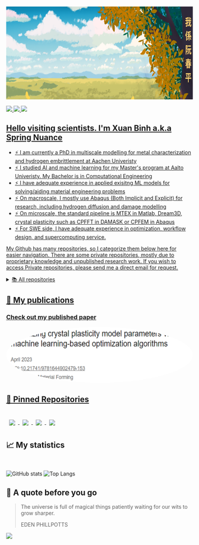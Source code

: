 <!--
**SpringNuance/SpringNuance** is a ✨ _special_ ✨ repository because its `README.md` (this file) appears on your GitHub profile.
-->

<a target="_blank"><img src="https://github.com/SpringNuance/SpringNuance/blob/main/background_kanji.png" alt="background" width=auto height="250"> 

<a target="LinkedIn Badge" href="https://www.linkedin.com/in/xuanbinh"><img src="https://img.shields.io/badge/LinkedIn-Profile-informational?style=flat&logo=linkedin&logoColor=white&color=0D76A8" height="25" />
<a target="ResearchGate Badge" href="https://www.researchgate.net/profile/Binh-Nguyen-156"><img src="https://img.shields.io/badge/ResearchGate-00CCBB?style=for-the-badge&logo=ResearchGate&logoColor=white" height="25" />
<a target="Medium Badge" href="https://medium.com/@xuanbinh.dev"><img src="https://img.shields.io/badge/Medium-12100E?style=for-the-badge&logo=medium&logoColor=white" height="25" />

## Hello visiting scientists. I'm Xuan Binh a.k.a Spring Nuance
- :zap: I am currently a PhD in multiscale modelling for metal characterization and hydrogen embrittlement at Aachen Univeristy
- :zap: I studied AI and machine learning for my Master's program at Aalto Univeristy. My Bachelor is in Computational Engineering
- :zap: I have adequate experience in applied exisitng ML models for solving/aiding material engineering problems
- :zap: On macroscale, I mostly use Abaqus (Both Implicit and Explicit) for research, including hydrogen diffusion and damage modelling
- :zap: On microscale, the standard pipeline is MTEX in Matlab, Dream3D, crystal plasticity such as CPFFT in DAMASK or CPFEM in Abaqus
- :zap: For SWE side, I have adequate experience in optimization, workflow design, and supercomputing service.  

<!--
## 💼 Skills

<p align="center">
  <a href="https://skillicons.dev">
    <img src="https://skillicons.dev/icons?i=py,pytorch,tensorflow,matlab,r,scala,cpp,postgres,bash&perline=9"/>
  </a>
</p>
<br> 

<details>
<summary>More Skills</summary>
  
<p align="center">
  <a href="https://skillicons.dev">
    <img src="https://skillicons.dev/icons?i=git,linux,docker,c,aws,gcp,autocad,latex,sqlite&perline=9"/>
  </a>
</p>
<br> 


 -->

My Github has many repositories, so I categorize them below here for easier navigation. There are some private repositories, mostly due to proprietary knowledge and unpublished research work. If you wish to access Private repositories, please send me a direct email for request.

<details>

  <summary>📚 All repositories</summary>
  
  ---
  - <details>
      <summary>Research & project repositories</summary>

      <br>
      
      - <details>
          <summary>Journal manuscripts</summary>

          <br>
        
          | Name | Visibility | Status |
          |:--------:|:--------------:|:-------------:|
          | [Spring-Nuance-PhD-Conferences](https://github.com/SpringNuance/Spring-Nuance-PhD-Conferences) | private | Ongoing |
          | [Journal-Strain-Gradient-Crystal-Plasticity-Nanoindentation](https://github.com/SpringNuance/Journal-Strain-Gradient-Crystal-Plasticity-Nanoindentation) | private | Ongoing |
          | [Journal-CP1000-Hydrogen-Embrittlement-Modelling](https://github.com/SpringNuance/Journal-CP1000-Hydrogen-Embrittlement-Modelling) | private | Ongoing |
          | [Journal-Hydrogen-TDS-Calibration](https://github.com/SpringNuance/Journal-Hydrogen-TDS-Calibration) | private | Ongoing |
          | [Journal-Seq2seq-Anisotropic-Plasticity](https://github.com/SpringNuance/Journal-Seq2seq-Anisotropic-Plasticity) | private | Ongoing |
          | [Journal-Seq2seq-Isotropic-Plasticity](https://github.com/SpringNuance/Journal-Seq2seq-Isotropic-Plasticity) | private | Ongoing |
          | [Journal-Crystal-Plasticity-Parameter-Calibration](https://github.com/SpringNuance/Journal-Crystal-Plasticity-Parameter-Calibration) | private | Ongoing |
          | [Journal-General-Literature](https://github.com/SpringNuance/Journal-General-Literature) | public | Completed |

        </details>

      - <details>
          <summary>Projects</summary>

          <br>
        
          | Name | Visibility | Status |
          |:--------:|:--------------:|:-------------:|
          | [Master-Thesis-Hydrogen-Official](https://github.com/SpringNuance/Master-Thesis-Hydrogen-Official) | public | Completed |
          | [Hydrogen-Embrittlement-Subroutine-Aachen](https://github.com/SpringNuance/Hydrogen-Embrittlement-Subroutine-Aachen) | private | Ongoing |
          | [RVE-Reconstruction-Constrant-Programming-Project](https://github.com/SpringNuance/RVE-Reconstruction-Constrant-Programming-Project) | private | Ongoing |
          | [Abaqus-Strain-Gradient-Crystal-Plasticity-Nanoindentation-Project](https://github.com/SpringNuance/Abaqus-Strain-Gradient-Crystal-Plasticity-Nanoindentation-Project) | private | Ongoing |
          | [Abaqus-Hardening-Seq-2-Seq-Project](https://github.com/SpringNuance/Abaqus-Hardening-Seq-2-Seq-Project) | private | Ongoing |
          | [Abaqus-Hydrogen-Embrittlement-X70-Project](https://github.com/SpringNuance/Abaqus-Hydrogen-Embrittlement-X70-Project) | private | Ongoing |
          | [Abaqus-Crystal-Plasticity-Parameter-Calibration-Project](https://github.com/SpringNuance/Abaqus-Crystal-Plasticity-Parameter-Calibration-Project) | private | Ongoing |
          | [Abaqus-CPFEM-Workflow](https://github.com/SpringNuance/Abaqus-CPFEM-Workflow) | public | Ongoing |
          | [Abaqus-TDS-Hydrogen-Parameter-Calibration-Project](https://github.com/SpringNuance/Abaqus-TDS-Hydrogen-Parameter-Calibration-Project) | public | Completed |
          | [Phase-Field-Case-Study-Notched-Plate](https://github.com/SpringNuance/Phase-Field-Case-Study-Notched-Plate) | public | Completed |
          | [Abaqus-UEL-von-Mises-plasticity](https://github.com/SpringNuance/Abaqus-UEL-von-Mises-plasticity) | public | Completed |
          | [Hydrogen-Diffusion-Results-Replication](https://github.com/SpringNuance/Hydrogen-Diffusion-Results-Replication) | private | Completed |
          | [Abaqus-Hardening-Swift-Voce-Project](https://github.com/SpringNuance/Abaqus-Hardening-Swift-Voce-Project) | private | Ongoing |
          | [Abaqus-Fracture-Project](https://github.com/SpringNuance/Abaqus-Fracture-Project) | private | Completed |
          | [Abaqus-Nanoindentation-Project](https://github.com/SpringNuance/Abaqus-Nanoindentation-Project) | private | Ongoing |
          | [VUMAT-Abaqus-ML-Integration](https://github.com/SpringNuance/VUMAT-Abaqus-ML-Integration) | public | Completed |
          | [Fitting-Distribution-Calculator](https://github.com/SpringNuance/Fitting-Distribution-Calculator) | public | Completed |
          | [COMSOL-Hydrogen-Diffusion-Simulation](https://github.com/SpringNuance/COMSOL-Hydrogen-Diffusion-Simulation) | public | Ongoing |
          | [Computational-Engineering-Project](https://github.com/SpringNuance/Computational-Engineering-Project) | private | Completed |
          | [Bachelor-Thesis-And-Seminar](https://github.com/SpringNuance/Bachelor-Thesis-And-Seminar) | private | Completed |
          | [Reinforcement-Learning-Project](https://github.com/SpringNuance/Reinforcement-Learning-Project) | public | Completed |
          | [kaldi-ASR](https://github.com/SpringNuance/kaldi-ASR) | public | Completed |
          | [wav2vec2_librispeech](https://github.com/SpringNuance/wav2vec2_librispeech) | public | Completed |
          | [DAMASK3-Processing-Project](https://github.com/SpringNuance/DAMASK3-Processing-Project) | public | Completed |
          | [RVE-Micromechanics-Project](https://github.com/SpringNuance/RVE-Micromechanics-Project) | private | Completed |
          | [Wasserstein-GAN-RVE-generation](https://github.com/SpringNuance/Wasserstein-GAN-RVE-generation) | private | Completed |
          | [Crystal-Plasticity-COE-Project](https://github.com/SpringNuance/Crystal-Plasticity-COE-Project) | private | Completed |
          | [Bayesian-Data-Analysis-Project](https://github.com/SpringNuance/Bayesian-Data-Analysis-Project) | public | Completed |
          | [Crystal-Plasticity-Project-Bachelor-Thesis](https://github.com/SpringNuance/Crystal-Plasticity-Project-Bachelor-Thesis) | private | Completed |
          | [Crystal-Plasticity-GUI-Bachelor-Thesis](https://github.com/SpringNuance/Crystal-Plasticity-GUI-Bachelor-Thesis) | private | Completed |
          | [Chat-Application-CLI](https://github.com/SpringNuance/Chat-Application-CLI) | public | Completed |
          | [Chat-Application-GUI](https://github.com/SpringNuance/Chat-Application-GUI) | public | Completed |
          | [Junior-Software-Engineering-Task](https://github.com/SpringNuance/Junior-Software-Engineering-Task) | public | Completed |
          | [Dungeon-Crawler](https://github.com/SpringNuance/Dungeon-Crawler) | public | Completed |

        </details>
        
    </details>
    
  ---

  - <details>
      <summary>Reference repositories</summary>

      <br>
      
      | Name | Visibility | Status |
      |:--------:|:--------------:|:-------------:|
      | [CrystalPlasticity](https://github.com/SpringNuance/CrystalPlasticity) | public | Completed |
      | [hydra-Abaqus-FEA](https://github.com/SpringNuance/hydra-Abaqus-FEA) | public | Completed |
      | [Professor-Aravas-Materials](https://github.com/SpringNuance/Professor-Aravas-Materials) | private | Completed |
      | [Jishulink-Materials](https://github.com/SpringNuance/Jishulink-Materials) | public | Completed |
      | [Amazing-Materials-For-Multiscale-Mechanics](https://github.com/SpringNuance/Amazing-Materials-For-Multiscale-Mechanics) | public | Completed |
      | [Abaqus-COMSOL-Subroutine-References](https://github.com/SpringNuance/Abaqus-COMSOL-Subroutine-References) | public | Completed |
      | [Abaqus-Fortran-Subroutine](https://github.com/SpringNuance/Abaqus-Fortran-Subroutine) | public | Completed |
      | [flower-federated-learning-framework](https://github.com/SpringNuance/flower-federated-learning-framework) | public | Completed |
      | [deepxde](https://github.com/SpringNuance/deepxde) | public | Completed |
      | [High-Level-GPU-Programming](https://github.com/SpringNuance/High-Level-GPU-Programming) | public | Completed |
      | [FTorch](https://github.com/SpringNuance/FTorch) | public | Completed |
      | [Reinvent](https://github.com/SpringNuance/Reinvent) | public | Completed |
      | [fortran-tf-lib](https://github.com/SpringNuance/fortran-tf-lib) | public | Completed |
      | [DRAGen-RVE-Generator](https://github.com/SpringNuance/DRAGen-RVE-Generator) | public | Completed |
      | [Reinvent-Community](https://github.com/SpringNuance/Reinvent-Community) | public | Completed |
      | [LSTM_encoder_decoder](https://github.com/SpringNuance/LSTM_encoder_decoder) | public | Completed |
      | [fake-shop-detection_models](https://github.com/SpringNuance/fake-shop-detection_models) | public | Completed |
      | [swarmlib](https://github.com/SpringNuance/swarmlib) | public | Completed |
      | [hpc-python-csc](https://github.com/SpringNuance/hpc-python-csc) | public | Completed |
      | [ABAQUS-US](https://github.com/SpringNuance/ABAQUS-US) | public | Completed |
      | [fortran_tools](https://github.com/SpringNuance/fortran_tools) | public | Completed |
      | [pytorch-wgan](https://github.com/SpringNuance/pytorch-wgan) | public | Completed |
    
    </details>

  ---

  - <details>
      <summary>Course repositories</summary>
      
      <br>

      - <details>
          <summary>Mathematic courses</summary>

          <br>
          
          | Name | Visibility | Status |
          |:--------:|:--------------:|:-------------:|
          | [Quantum-Mechanics](https://github.com/SpringNuance/Quantum-Mechanics) | public | Completed |
          | [Quantum-Information](https://github.com/SpringNuance/Quantum-Information) | public | Completed |
          | [Partial-Differential-Equations](https://github.com/SpringNuance/Partial-Differential-Equations) | public | Completed |
          | [Computational-Methods-In-Stochastics](https://github.com/SpringNuance/Computational-Methods-In-Stochastics) | public | Completed |
          | [Stochastic-Processes](https://github.com/SpringNuance/Stochastic-Processes) | public | Completed |
          | [Multivariate-Statistical-Analysis](https://github.com/SpringNuance/Multivariate-Statistical-Analysis) | public | Completed |
          | [Prediction-And-Time-Series-Analysis](https://github.com/SpringNuance/Prediction-And-Time-Series-Analysis) | public | Completed |
          | [Statistical-Inference](https://github.com/SpringNuance/Statistical-Inference) | public | Completed |
          | [Convex-Optimization](https://github.com/SpringNuance/Convex-Optimization) | public | Completed |
          | [Numerical-Methods-In-Engineering](https://github.com/SpringNuance/Numerical-Methods-In-Engineering) | public | Completed |
          | [Numerical-Analysis](https://github.com/SpringNuance/Numerical-Analysis) | public | Completed |
          | [Introduction-To-Optimization](https://github.com/SpringNuance/Introduction-To-Optimization) | public | Completed |
          | [Foundations-Of-Discrete-Mathematics](https://github.com/SpringNuance/Foundations-Of-Discrete-Mathematics) | public | Completed |
          | [First-Course-In-Probability-And-Statistics](https://github.com/SpringNuance/First-Course-In-Probability-And-Statistics) | public | Completed |
          | [Linear-Algebra-And-Matrix-Algebra](https://github.com/SpringNuance/Linear-Algebra-And-Matrix-Algebra) | public | Completed |
          | [Basic-Calculus](https://github.com/SpringNuance/Basic-Calculus) | public | Completed |

        </details>
        
      - <details>
    
          <summary>Mechanical engineering courses</summary>

          <br>
          
          | Name | Visibility | Status |
          |:--------:|:--------------:|:-------------:|
          | [Machine-Design](https://github.com/SpringNuance/Machine-Design) | public | Completed |
          | [Mechatronic-Machine-Design](https://github.com/SpringNuance/Mechatronic-Machine-Design) | public | Completed |
          | [Mechatronic-Basics](https://github.com/SpringNuance/Mechatronic-Basics) | public | Completed |
          | [Computer-Aided-Tools-In-Engineering](https://github.com/SpringNuance/Computer-Aided-Tools-In-Engineering) | public | Completed |
          | [Design-for-Additive-Manufacturing](https://github.com/SpringNuance/Design-for-Additive-Manufacturing) | public | Completed |
          | [Machining-Processes](https://github.com/SpringNuance/Machining-Processes) | private | Completed |
          | [Production-Systems-Modelling](https://github.com/SpringNuance/Production-Systems-Modelling) | public | Completed |
          | [Laminated-Composite-and-Functionally-Graded-Materials](https://github.com/SpringNuance/Laminated-Composite-and-Functionally-Graded-Materials) | public | Completed |
          | [Thin-walled-Structures](https://github.com/SpringNuance/Thin-walled-Structures) | public | Completed |
          | [Fatigue-Of-Structures](https://github.com/SpringNuance/Fatigue-Of-Structures) | public | Completed |
          | [Fracture-Mechanics](https://github.com/SpringNuance/Fracture-Mechanics) | public | Completed |
          | [Material-Modelling-In-Civil-Engineering](https://github.com/SpringNuance/Material-Modelling-In-Civil-Engineering) | public | Completed |
          | [Modeling-In-Applied-Mechanics](https://github.com/SpringNuance/Modeling-In-Applied-Mechanics) | public | Completed |
          | [Beam-Plate-And-Shell-Models](https://github.com/SpringNuance/Beam-Plate-And-Shell-Models) | public | Completed |
          | [Finite-Element-Analysis](https://github.com/SpringNuance/Finite-Element-Analysis) | public | Completed |
          | [Finite-Element-Methods-In-Solids](https://github.com/SpringNuance/Finite-Element-Methods-In-Solids) | public | Completed |
          | [Finite-Element-And-Finite-Difference-Methods](https://github.com/SpringNuance/Finite-Element-And-Finite-Difference-Methods) | public | Completed |
          | [Foundations-Of-Continuum-Mechanics](https://github.com/SpringNuance/Foundations-Of-Continuum-Mechanics) | public | Completed |
          | [Foundations-Of-Solid-Mechanics](https://github.com/SpringNuance/Foundations-Of-Solid-Mechanics) | public | Completed |
          | [Electromagnetism](https://github.com/SpringNuance/Electromagnetism) | public | Completed |
          | [Thermodynamics-And-Heat-Transfer](https://github.com/SpringNuance/Thermodynamics-And-Heat-Transfer) | public | Completed |
          | [Computational-Fluid-Dynamics](https://github.com/SpringNuance/Computational-Fluid-Dynamics) | private | Completed |
          | [Fluid-Mechanics](https://github.com/SpringNuance/Fluid-Mechanics) | public | Completed |
          | [Basic-Course-On-Fluid-Mechanics](https://github.com/SpringNuance/Basic-Course-On-Fluid-Mechanics) | public | Completed |
          | [Engineering-Metals-And-Alloys](https://github.com/SpringNuance/Engineering-Metals-And-Alloys) | public | Completed |
          | [Selection-Of-Engineering-Materials](https://github.com/SpringNuance/Selection-Of-Engineering-Materials) | public | Completed |
          | [Mechanical-Testing-Of-Materials](https://github.com/SpringNuance/Mechanical-Testing-Of-Materials) | public | Completed |
          | [Materials-Characterization-Laboratory-Course](https://github.com/SpringNuance/Materials-Characterization-Laboratory-Course) | public | Completed |
          | [Materials-Safety](https://github.com/SpringNuance/Materials-Safety) | public | Completed |
          | [Materials-Science-And-Engineering](https://github.com/SpringNuance/Materials-Science-And-Engineering) | public | Completed |
          | [Statics-And-Dynamics](https://github.com/SpringNuance/Statics-And-Dynamics) | public | Completed |
          | [Industrial-Engineering-And-Management](https://github.com/SpringNuance/Industrial-Engineering-And-Management) | public | Completed |
        </details>

      - <details>
          <summary>Computer science courses</summary>

          <br>
          
          | Name | Visibility | Status |
          |:--------:|:--------------:|:-------------:|
          | [Software-Architectures](https://github.com/SpringNuance/Software-Architectures) | private | Completed |
          | [Software-Testing-and-Quality-Assurance](https://github.com/SpringNuance/Software-Testing-and-Quality-Assurance) | public | Completed |
          | [Cloud-Software-And-System](https://github.com/SpringNuance/Cloud-Software-And-System) | private | Completed |
          | [Software-Project](https://github.com/SpringNuance/Software-Project) | public | Completed |
          | [Software-Project-F-Secure](https://github.com/SpringNuance/Software-Project-F-Secure) | private | Completed |
          | [Software-Project-F-Secure-ML-Pipeline](https://github.com/SpringNuance/Software-Project-F-Secure-ML-Pipeline) | private | Completed |
          | [Software-Engineering](https://github.com/SpringNuance/Software-Engineering) | private | Completed |
          | [Programming-Parallel-Supercomputers](https://github.com/SpringNuance/Programming-Parallel-Supercomputers) | public | Completed |
          | [Programming-Parallel-Computers](https://github.com/SpringNuance/Programming-Parallel-Computers) | public | Completed |
          | [Concurrent-Programming](https://github.com/SpringNuance/Concurrent-Programming) | public | Completed |
          | [Big-Data-Platforms](https://github.com/SpringNuance/Big-Data-Platforms) | public | Completed |
          | [Databases](https://github.com/SpringNuance/Databases) | private | Completed |
          | [Computer-Vision](https://github.com/SpringNuance/Computer-Vision) | public | Completed |
          | [Computer-Graphics](https://github.com/SpringNuance/Computer-Graphics) | public | Completed |
          | [Computer-Networks](https://github.com/SpringNuance/Computer-Networks) | public | Completed |
          | [Cryptography](https://github.com/SpringNuance/Cryptography) | public | Completed |
          | [Platform-Security](https://github.com/SpringNuance/Platform-Security) | public | Completed |
          | [Network-Security](https://github.com/SpringNuance/Network-Security) | public | Completed |
          | [Information-Security](https://github.com/SpringNuance/Information-Security) | public | Completed |
          | [Operating-System](https://github.com/SpringNuance/Operating-System) | public | Completed |
          | [Principles-Of-Algorithmic-Techniques](https://github.com/SpringNuance/Principles-Of-Algorithmic-Techniques) | public | Completed |
          | [Approximation-Algorithms](https://github.com/SpringNuance/Approximation-Algorithms) | public | Completed |
          | [Theory-Of-Computation](https://github.com/SpringNuance/Theory-Of-Computation) | public | Completed |
          | [Web-Software-Development](https://github.com/SpringNuance/Web-Software-Development) | private | Completed |
          | [Object-Oriented-Programming-With-Cpp](https://github.com/SpringNuance/Object-Oriented-Programming-With-Cpp) | public | Completed |
          | [Basic-Course-In-C-Programming](https://github.com/SpringNuance/Basic-Course-In-C-Programming) | public | Completed |
          | [Beginner-Python-For-Engineer](https://github.com/SpringNuance/Beginner-Python-For-Engineer) | public | Completed |
          | [Data-Structures-And-Algorithms](https://github.com/SpringNuance/Data-Structures-And-Algorithms) | private | Completed |
          | [Programming-II](https://github.com/SpringNuance/Programming-II) | private | Completed |
          | [Programming-I](https://github.com/SpringNuance/Programming-I) | public | Completed |

        </details>

      - <details>
          <summary>Machine learning/Data Science/AI theoretical courses</summary>

          <br>
          
          | Name | Visibility | Status |
          |:--------:|:--------------:|:-------------:|
          | [Deep-Learning](https://github.com/SpringNuance/Deep-Learning) | public | Completed |
          | [Deep-Generative-Models](https://github.com/SpringNuance/Deep-Generative-Models) | public | Completed |
          | [Machine-Learning-Advanced-Probabilistic-Methods](https://github.com/SpringNuance/Machine-Learning-Advanced-Probabilistic-Methods) | public | Completed |
          | [Gaussian-Processes](https://github.com/SpringNuance/Gaussian-Processes) | public | Completed |
          | [Reinforcement-Learning](https://github.com/SpringNuance/Reinforcement-Learning) | public | Completed |
          | [Large-Scale-Data-Analysis](https://github.com/SpringNuance/Large-Scale-Data-Analysis) | public | Completed |
          | [Special-Course-Geometric-Deep-Learning](https://github.com/SpringNuance/Special-Course-Geometric-Deep-Learning) | public | Completed |
          | [Special-Course-Bayesian-Workflows](https://github.com/SpringNuance/Special-Course-Bayesian-Workflows) | private | Completed |
          | [Bayesian-Data-Analysis](https://github.com/SpringNuance/Bayesian-Data-Analysis) | public | Completed |
          | [Methods-Of-Data-Mining](https://github.com/SpringNuance/Methods-Of-Data-Mining) | public | Completed |
          | [Machine-Learning-Supervised-Methods](https://github.com/SpringNuance/Machine-Learning-Supervised-Methods) | public | Completed |
          | [Machine-Learning](https://github.com/SpringNuance/Machine-Learning) | public | Completed |
          | [Declarative-Programming](https://github.com/SpringNuance/Declarative-Programming) | private | Completed |
          | [Artificial-Intelligence](https://github.com/SpringNuance/Artificial-Intelligence) | private | Completed |
          | [Introduction-To-Artificial-Intelligence](https://github.com/SpringNuance/Introduction-To-Artificial-Intelligence) | public | Completed |

        </details>

      - <details>
          <summary>Machine learning/Data Science/AI applied courses</summary>

          <br>
          
          | Name | Visibility | Status |
          |:--------:|:--------------:|:-------------:|
          | [Human-In-The-Loop-De-Novo-Molecular-Design](https://github.com/SpringNuance/Human-In-The-Loop-De-Novo-Molecular-Design) | public | Completed |
          | [Statistical-Genetics-And-Personalised-Medicine](https://github.com/SpringNuance/Statistical-Genetics-And-Personalised-Medicine) | private | Completed |
          | [Modeling-Biological-Networks](https://github.com/SpringNuance/Modeling-Biological-Networks) | private | Completed |
          | [SNLP-Project](https://github.com/SpringNuance/SNLP-Project) | public | Completed |
          | [Statistical-Natural-Language-Processing](https://github.com/SpringNuance/Statistical-Natural-Language-Processing) | public | Completed |
          | [Speech-Recognition](https://github.com/SpringNuance/Speech-Recognition) | public | Completed |
          | [Speech-Processing](https://github.com/SpringNuance/Speech-Processing) | public | Completed |
          | [Federated-Learning](https://github.com/SpringNuance/Federated-Learning) | public | Completed |
          | [Special-Course-In-MACADAMIA](https://github.com/SpringNuance/Special-Course-In-MACADAMIA) | private | Completed |
          | [Special-Course-Large-Scale-Computing-And-Data-Analysis](https://github.com/SpringNuance/Special-Course-Large-Scale-Computing-And-Data-Analysis) | public | Completed |
          | [Special-Course-Machine-Learning-For-Climate-Action](https://github.com/SpringNuance/Special-Course-Machine-Learning-For-Climate-Action) | public | Completed |
          | [Business-Intelligence](https://github.com/SpringNuance/Business-Intelligence) | public | Completed |
          | [Business-Analytics-II](https://github.com/SpringNuance/Business-Analytics-II) | public | Completed |
          | [Business-Analytics-I](https://github.com/SpringNuance/Business-Analytics-I) | public | Completed |
          | [MySQL-For-Data-Analytics](https://github.com/SpringNuance/MySQL-For-Data-Analytics) | public | Completed |
          | [Computational-Social-Science](https://github.com/SpringNuance/Computational-Social-Science) | public | Completed |
          | [Information-Visualization](https://github.com/SpringNuance/Information-Visualization) | public | Completed |
          | [Deep-Learning-With-Python](https://github.com/SpringNuance/Deep-Learning-With-Python) | public | Completed |
          | [Machine-Learning-With-Python](https://github.com/SpringNuance/Machine-Learning-With-Python) | public | Completed |
        </details>
        
    </details>

  ---

  - <details>
      <summary>Tutorial repositories</summary>

      <br>

      | Name | Visibility | Status |
      |:--------:|:--------------:|:-------------:|
      | [Tutorial-Abaqus-CAE](https://github.com/SpringNuance/Tutorial-Abaqus-CAE) | private | Completed |
      | [Tutorial-Ansys-Workbench](https://github.com/SpringNuance/Tutorial-Ansys-Workbench) | private | Completed |
      | [Tutorial-ANSYS-Fluent](https://github.com/SpringNuance/Tutorial-ANSYS-Fluent) | private | Completed |
      | [Tutorial-COMSOL-Multiphysics](https://github.com/SpringNuance/Tutorial-COMSOL-Multiphysics) | private | Completed |
      | [Tutorial-Altair-Hypermesh-Optistruct](https://github.com/SpringNuance/Tutorial-Altair-Hypermesh-Optistruct) | private | Completed |
      | [Tutorial-MTEX-Dream3D-Paraview-DAMASK-CPFEM](https://github.com/SpringNuance/Tutorial-MTEX-Dream3D-Neper-DAMASK) | private | Completed |
      | [Tutorial-MATLAB-SIMULINK](https://github.com/SpringNuance/Tutorial-MATLAB-SIMULINK) | private | Completed |
      | [Tutorial-AutoCAD](https://github.com/SpringNuance/Tutorial-AutoCAD) | private | Completed |
      | [Tutorial-Solidworks](https://github.com/SpringNuance/Tutorial-Solidworks) | private | Completed |
      | [Tutorial-GD-and-T](https://github.com/SpringNuance/Tutorial-GD-and-T) | private | Completed |
      | [Tutorial-CSC-HPC](https://github.com/SpringNuance/Tutorial-CSC-HPC) | private | Completed |
      | [Linux-Basics](https://github.com/SpringNuance/Linux-Basics) | public | Completed |
      

    </details>

  ---

  - <details>
      <summary>Language repositories</summary>
      
      <br>

      | Name | Visibility | Status |
      |:--------:|:--------------:|:-------------:|
      | [Academic-Writing-Instructions-And-Tips](https://github.com/SpringNuance/Academic-Writing-Instructions-And-Tips) | private | Completed |
      | [JLPT-Materials](https://github.com/SpringNuance/JLPT-Materials) | public | Completed |
      | [Goethe-Zertifikat-Materials](https://github.com/SpringNuance/Goethe-Zertifikat-Materials) | public | Completed |
      | [YKI-Materials](https://github.com/SpringNuance/YKI-Materials) | public | Completed |
      | [Integrated-Oral-And-Written-Skills](https://github.com/SpringNuance/Integrated-Oral-And-Written-Skills) | public | Completed |
      
    </details>
    
 ---

</details>

## :notebook_with_decorative_cover: My publications

### Check out my published paper
<a target="_blank" href="https://www.researchgate.net/publication/370122286_Optimizing_crystal_plasticity_model_parameters_via_machine_learning-based_optimization_algorithms"><img src="https://github.com/SpringNuance/SpringNuance/blob/main/publication1.png" alt="Recent Paper 0" width=auto height="150" style="border-radius: 50%;"> 
  
<!--### Check out my blogs
<a target="_blank" href="https://github-readme-medium-recent-article.vercel.app/medium/@xuanbinh.dev/1"><img src="https://github-readme-medium-recent-article.vercel.app/medium/@xuanbinh.dev/1" alt="Recent Article 1"> 
<a target="_blank" href="https://github-readme-medium-recent-article.vercel.app/medium/@xuanbinh.dev/0"><img src="https://github-readme-medium-recent-article.vercel.app/medium/@xuanbinh.dev/0" alt="Recent Article 0"> -->

## 📌 Pinned Repositories

<br>

<a href="https://github.com/SpringNuance/Reinforcement-Learning-Project">
  <img align="center" style="margin:0.5rem" src="https://github-readme-stats.vercel.app/api/pin/?username=SpringNuance&repo=Reinforcement-Learning-Project&title_color=ffffff&text_color=c9cacc&icon_color=4AB197&bg_color=1A2B34" />
</a>

<a href="https://github.com/SpringNuance/Bayesian-Data-Analysis-Project">
  <img align="center" style="margin:0.5rem" src="https://github-readme-stats.vercel.app/api/pin/?username=SpringNuance&repo=Bayesian-Data-Analysis-Project&title_color=ffffff&text_color=c9cacc&icon_color=4AB197&bg_color=1A2B34" />
</a>

<a href="https://github.com/SpringNuance/Dungeon-Crawler">
  <img align="center" style="margin:0.5rem" src="https://github-readme-stats.vercel.app/api/pin/?username=SpringNuance&repo=Master-Thesis-Hydrogen-Official&title_color=ffffff&text_color=c9cacc&icon_color=4AB197&bg_color=1A2B34" />
</a>

<a href="https://github.com/SpringNuance/chat_application_GUI-version">
  <img align="center" style="margin:0.5rem" src="https://github-readme-stats.vercel.app/api/pin/?username=SpringNuance&repo=chat_application_GUI-version&title_color=ffffff&text_color=c9cacc&icon_color=4AB197&bg_color=1A2B34" />
</a>

</br>

## 📈 My statistics
</br>

![GitHub stats](https://github-readme-stats.vercel.app/api?username=SpringNuance\&rank_icon=github&theme=tokyonight\&hide=issues)
![Top Langs](https://github-readme-stats.vercel.app/api/top-langs/?username=SpringNuance&layout=compact&theme=tokyonight&hide=glsl,tex,html,jupyter%20notebook,mathematica,CSS,Cython,Makefile)

## 📣 A quote before you go

> The universe is full of magical things patiently waiting for our wits to grow sharper.
>
> EDEN PHILLPOTTS

<p align="left">
  <img src="https://capsule-render.vercel.app/api?type=waving&color=gradient&height=100&section=footer"/>
</p>

<!--
<br>

<a href="https://github.com/SpringNuance/pomegradient">
  <img align="center" style="margin:0.5rem" src="https://github-readme-stats.vercel.app/api/pin/?username=SpringNuance&repo=pomegradient&title_color=ffffff&text_color=c9cacc&icon_color=4AB197&bg_color=1A2B34" />
</a>

<br>

<a href="https://github.com/SpringNuance/ng-limeade">
  <img align="center" style="margin:0.5rem" src="https://github-readme-stats.vercel.app/api/pin/?username=SpringNuance&repo=ng-limeade&title_color=ffffff&text_color=c9cacc&icon_color=4AB197&bg_color=1A2B34" />
</a>

<a href="https://github.com/SpringNuance/officeapi">
  <img align="center" style="margin:0.5rem" src="https://github-readme-stats.vercel.app/api/pin/?username=SpringNuance&repo=officeapi&title_color=ffffff&text_color=c9cacc&icon_color=4AB197&bg_color=1A2B34" />
</a>
-->

 <!--
### Mini Projects I have created. You can try them live by clicking on the cards!
[![Readme Card](https://github-readme-stats.vercel.app/api/pin/?username=SpringNuance&repo=multiple-choice-app&show_description=false)](https://multiple-choice-app-nuance.herokuapp.com/auth/login) 
[![Readme Card](https://github-readme-stats.vercel.app/api/pin/?username=SpringNuance&repo=etch-a-sketch&show_description=false)](https://springnuance.github.io/etch-a-sketch/) 
[![Readme Card](https://github-readme-stats.vercel.app/api/pin/?username=SpringNuance&repo=rock-paper-scissors&show_description=true)](https://springnuance.github.io/rock-paper-scissors/) 
[![Readme Card](https://github-readme-stats.vercel.app/api/pin/?username=SpringNuance&repo=calculator&show_description=false)](https://springnuance.github.io/calculator/)
 -->

 <!--
### My game group project of Dungeon Crawler. I implement Depth First Search for maze generation!
<img src="https://github.com/SpringNuance/Dungeon-Crawler/blob/main/DungeonCrawler.jpg" alt="Dungeon Crawler" width="650" height="350">
  
### My multithreaded chat application featuring duplex private messages, group messages and file transfer. 
### Support both IPv4 and IPv6, local and different network connections.
<img src="https://github.com/SpringNuance/SpringNuance/blob/main/chat-application.png" alt="Chat-application" width="650" height="350">
-->

<!--## &#x1f4c8; GitHub Stats

<br>

<a href="https://github.com/SpringNuance">
  <img align="center" style="margin:0.5rem" src="https://github-readme-stats.vercel.app/api/top-langs/?username=SpringNuance&hide=html,css&title_color=ffffff&text_color=c9cacc&icon_color=4AB197&bg_color=1A2B34" />
</a>

<a href="https://github.com/SpringNuance">
  <img align="center" style="margin:0.5rem" src="https://github-readme-stats.vercel.app/api?username=SpringNuance&show_icons=true&line_height=27&count_private=true&title_color=ffffff&text_color=c9cacc&icon_color=4AB097&bg_color=1A2B34" alt="Martin's GitHub Stats" />
</a>
-->


